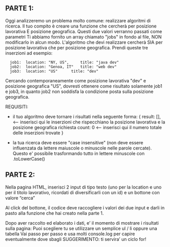 ## PARTE 1:

Oggi analizzeremo un problema molto comune: realizzare algoritmi di ricerca.
Il tuo compito è creare una funzione che cercherà per posizione lavorativa E posizione geografica. Questi due valori verranno passati come parametri
Ti abbiamo fornito un array chiamato "jobs" in fondo al file, NON modificarlo in alcun modo.
L'algoritmo che devi realizzare cercherà SIA per posizione lavorativa che per posizione geografica.
Prendi queste tre inserzioni ad esempio:

      job1:  location: "NY, US",     title: "java dev"
      job2:  location: "Genoa, IT"   title: "web dev"
      job3:  location: "US"      title: "dev"

Cercando contemporaneamente come posizione lavorativa "dev" e posizione geografica "US", dovresti ottenere come risultato solamente job1 e job3,
in quanto job2 non soddisfa la condizione posta sulla posizione geografica.

REQUISITI:

- il tuo algoritmo deve tornare i risultati nella seguente forma:
  {
  result: [], <-- inserisci qui le inserzioni che rispecchiano la posizione lavorativa e la posizione geografica richiesta
  count: 0 <-- inserisci qui il numero totale delle inserzioni trovate
  }

- la tua ricerca deve essere "case insensitive" (non deve essere influenzata da lettere maiuscole o minuscole nelle parole cercate). Questo e' possibile trasformando tutto in lettere minuscole con .toLowerCase()

## PARTE 2:

Nella pagina HTML, inserisci 2 input di tipo testo (uno per la location e uno per il titolo lavorativo, ricordati di diversificarli con un id) e un bottone con valore “cerca”

Al click del bottone, il codice deve raccogliere i valori dei due input e darli in pasto alla funzione che hai creato nella parte 1.

Dopo aver raccolto ed elaborato i dati, e’ il momento di mostrare i risultati sulla pagina:
Puoi scegliere tu se utilizzare un semplice ul / li oppure una tabella
Vai passo per passo e usa molti console.log per capire eventualmente dove sbagli
SUGGERIMENTO: ti servira’ un ciclo for!
